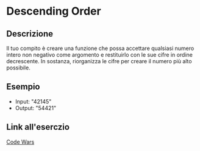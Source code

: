 # Descending Order

## Descrizione
Il tuo compito è creare una funzione che possa accettare qualsiasi numero intero non negativo come argomento e restituirlo con le sue cifre in ordine decrescente. In sostanza, riorganizza le cifre per creare il numero più alto possibile.

## Esempio

- Input: "42145"
- Output: "54421"

## Link all'eserczio

[Code Wars](https://www.codewars.com/kata/5467e4d82edf8bbf40000155)
